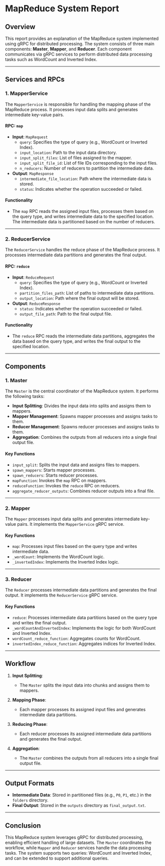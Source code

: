 # MapReduce System Report

## Overview
This report provides an explanation of the MapReduce system implemented using gRPC for distributed processing. The system consists of three main components: **Master**, **Mapper**, and **Reducer**. Each component communicates via gRPC services to perform distributed data processing tasks such as WordCount and Inverted Index.

---

## Services and RPCs

### 1. **MapperService**
The `MapperService` is responsible for handling the mapping phase of the MapReduce process. It processes input data splits and generates intermediate key-value pairs.

#### RPC: `map`
- **Input**: `MapRequest`
  - `query`: Specifies the type of query (e.g., WordCount or Inverted Index).
  - `input_location`: Path to the input data directory.
  - `input_split_files`: List of files assigned to the mapper.
  - `input_split_file_id`: List of file IDs corresponding to the input files.
  - `n_reducers`: Number of reducers to partition the intermediate data.
- **Output**: `MapResponse`
  - `intermediate_file_location`: Path where the intermediate data is stored.
  - `status`: Indicates whether the operation succeeded or failed.

#### Functionality
- The `map` RPC reads the assigned input files, processes them based on the query type, and writes intermediate data to the specified location. The intermediate data is partitioned based on the number of reducers.

---

### 2. **ReducerService**
The `ReducerService` handles the reduce phase of the MapReduce process. It processes intermediate data partitions and generates the final output.

#### RPC: `reduce`
- **Input**: `ReduceRequest`
  - `query`: Specifies the type of query (e.g., WordCount or Inverted Index).
  - `partition_files_path`: List of paths to intermediate data partitions.
  - `output_location`: Path where the final output will be stored.
- **Output**: `ReduceResponse`
  - `status`: Indicates whether the operation succeeded or failed.
  - `output_file_path`: Path to the final output file.

#### Functionality
- The `reduce` RPC reads the intermediate data partitions, aggregates the data based on the query type, and writes the final output to the specified location.

---

## Components

### 1. **Master**
The `Master` is the central coordinator of the MapReduce system. It performs the following tasks:
- **Input Splitting**: Divides the input data into splits and assigns them to mappers.
- **Mapper Management**: Spawns mapper processes and assigns tasks to them.
- **Reducer Management**: Spawns reducer processes and assigns tasks to them.
- **Aggregation**: Combines the outputs from all reducers into a single final output file.

#### Key Functions
- `input_split`: Splits the input data and assigns files to mappers.
- `spawn_mappers`: Starts mapper processes.
- `spawn_reducers`: Starts reducer processes.
- `mapFunction`: Invokes the `map` RPC on mappers.
- `reduceFunction`: Invokes the `reduce` RPC on reducers.
- `aggregate_reducer_outputs`: Combines reducer outputs into a final file.

---

### 2. **Mapper**
The `Mapper` processes input data splits and generates intermediate key-value pairs. It implements the `MapperService` gRPC service.

#### Key Functions
- `map`: Processes input files based on the query type and writes intermediate data.
- `_wordCount`: Implements the WordCount logic.
- `_invertedIndex`: Implements the Inverted Index logic.

---

### 3. **Reducer**
The `Reducer` processes intermediate data partitions and generates the final output. It implements the `ReducerService` gRPC service.

#### Key Functions
- `reduce`: Processes intermediate data partitions based on the query type and writes the final output.
- `_wordCountAndInvertedIndex`: Implements the logic for both WordCount and Inverted Index.
- `wordCount_reduce_function`: Aggregates counts for WordCount.
- `invertedIndex_reduce_function`: Aggregates indices for Inverted Index.

---

## Workflow

1. **Input Splitting**:
   - The `Master` splits the input data into chunks and assigns them to mappers.

2. **Mapping Phase**:
   - Each mapper processes its assigned input files and generates intermediate data partitions.

3. **Reducing Phase**:
   - Each reducer processes its assigned intermediate data partitions and generates the final output.

4. **Aggregation**:
   - The `Master` combines the outputs from all reducers into a single final output file.

---

## Output Formats
- **Intermediate Data**: Stored in partitioned files (e.g., `P0`, `P1`, etc.) in the `folders` directory.
- **Final Output**: Stored in the `outputs` directory as `final_output.txt`.

---

## Conclusion
This MapReduce system leverages gRPC for distributed processing, enabling efficient handling of large datasets. The `Master` coordinates the workflow, while `Mapper` and `Reducer` services handle the data processing tasks. The system supports two queries: WordCount and Inverted Index, and can be extended to support additional queries.